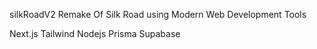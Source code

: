silkRoadV2
Remake Of Silk Road using Modern Web Development Tools

Next.js Tailwind Nodejs Prisma Supabase
